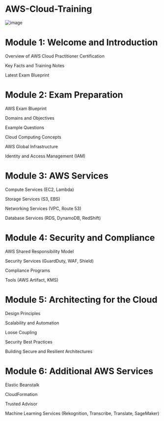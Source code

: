 # AWS-Cloud-Training

![image](https://github.com/user-attachments/assets/1764c28c-6bcb-4b4b-92da-9c3004be7eb8)


# Module 1: Welcome and Introduction
Overview of AWS Cloud Practitioner Certification

Key Facts and Training Notes

Latest Exam Blueprint


# Module 2: Exam Preparation
AWS Exam Blueprint

Domains and Objectives

Example Questions

Cloud Computing Concepts

AWS Global Infrastructure

Identity and Access Management (IAM)


# Module 3: AWS Services
Compute Services (EC2, Lambda)

Storage Services (S3, EBS)

Networking Services (VPC, Route 53)

Database Services (RDS, DynamoDB, RedShift)



# Module 4: Security and Compliance
AWS Shared Responsibility Model

Security Services (GuardDuty, WAF, Shield)

Compliance Programs

Tools (AWS Artifact, KMS)


# Module 5: Architecting for the Cloud
Design Principles

Scalability and Automation

Loose Coupling

Security Best Practices

Building Secure and Resilient Architectures



# Module 6: Additional AWS Services
Elastic Beanstalk

CloudFormation

Trusted Advisor

Machine Learning Services (Rekognition, Transcribe, Translate, SageMaker)

